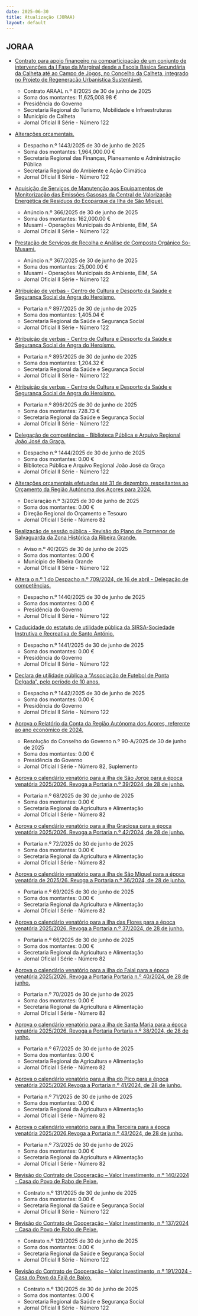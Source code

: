 ```yaml
---
date: 2025-06-30
title: Atualização (JORAA)
layout: default
---
```

## JORAA

* [Contrato para apoio financeiro na comparticipação de um conjunto de intervenções da  I Fase da Marginal desde a Escola Básica Secundária da Calheta até ao Campo de Jogos, no Concelho da Calheta, integrado no Projeto de Regeneração Urbanística Sustentável.](https://jo.azores.gov.pt/#/ato/a44eb06d-0520-4e5a-9d06-bba907a6c18c)
  * Contrato ARAAL n.º 8/2025 de 30 de junho de 2025
  * Soma dos montantes: 11,625,008.98 €
  * Presidência do Governo
  * Secretaria Regional do Turismo, Mobilidade e Infraestruturas
  * Município de Calheta
  * Jornal Oficial II Série - Número 122

* [Alterações orçamentais.](https://jo.azores.gov.pt/#/ato/120b65df-dc87-46bc-a64d-99a679af1fbc)
  * Despacho n.º 1443/2025 de 30 de junho de 2025
  * Soma dos montantes: 1,964,000.00 €
  * Secretaria Regional das Finanças, Planeamento e Administração Pública
  * Secretaria Regional do Ambiente e Ação Climática
  * Jornal Oficial II Série - Número 122

* [Aquisição de Serviços de Manutenção aos Equipamentos de Monitorização das Emissões Gasosas da Central de Valorização Energética de Resíduos do Ecoparque da Ilha de São Miguel.](https://jo.azores.gov.pt/#/ato/4c11d90f-64fd-4dda-85bf-d51b2a84af54)
  * Anúncio n.º 366/2025 de 30 de junho de 2025
  * Soma dos montantes: 162,000.00 €
  * Musami - Operações Municipais do Ambiente, EIM, SA
  * Jornal Oficial II Série - Número 122

* [Prestação de Serviços de Recolha e Análise de Composto Orgânico So-Musami.](https://jo.azores.gov.pt/#/ato/6f81a455-f10c-4a5a-bc8f-de4db0502bc5)
  * Anúncio n.º 367/2025 de 30 de junho de 2025
  * Soma dos montantes: 25,000.00 €
  * Musami - Operações Municipais do Ambiente, EIM, SA
  * Jornal Oficial II Série - Número 122

* [Atribuição de verbas - Centro de Cultura e Desporto da Saúde e Segurança Social de Angra do Heroísmo.](https://jo.azores.gov.pt/#/ato/e777771a-d29e-43be-8508-221826144e9e)
  * Portaria n.º 897/2025 de 30 de junho de 2025
  * Soma dos montantes: 1,405.04 €
  * Secretaria Regional da Saúde e Segurança Social
  * Jornal Oficial II Série - Número 122

* [Atribuição de verbas - Centro de Cultura e Desporto da Saúde e Segurança Social de Angra do Heroísmo.](https://jo.azores.gov.pt/#/ato/49686c51-fda4-4526-a33f-12a74c3e1f90)
  * Portaria n.º 895/2025 de 30 de junho de 2025
  * Soma dos montantes: 1,204.32 €
  * Secretaria Regional da Saúde e Segurança Social
  * Jornal Oficial II Série - Número 122

* [Atribuição de verbas - Centro de Cultura e Desporto da Saúde e Segurança Social de Angra do Heroísmo.](https://jo.azores.gov.pt/#/ato/dd5395e9-6873-4ab4-8a04-2d23ba300caa)
  * Portaria n.º 896/2025 de 30 de junho de 2025
  * Soma dos montantes: 728.73 €
  * Secretaria Regional da Saúde e Segurança Social
  * Jornal Oficial II Série - Número 122

* [Delegação de competências - Biblioteca Pública e Arquivo Regional João José da Graça.](https://jo.azores.gov.pt/#/ato/d7c85106-8b05-4262-a6c0-3ab9e8b267c3)
  * Despacho n.º 1444/2025 de 30 de junho de 2025
  * Soma dos montantes: 0.00 €
  * Biblioteca Pública e Arquivo Regional João José da Graça
  * Jornal Oficial II Série - Número 122

* [Alterações orçamentais efetuadas até 31 de dezembro, respeitantes ao Orçamento da Região Autónoma dos Açores para 2024.](https://jo.azores.gov.pt/#/ato/35125f10-b794-4c31-bcd6-d0e605a89946)
  * Declaração n.º 3/2025 de 30 de junho de 2025
  * Soma dos montantes: 0.00 €
  * Direção Regional do Orçamento e Tesouro
  * Jornal Oficial I Série - Número 82

* [Realização de sessão pública - Revisão do Plano de Pormenor de Salvaguarda da Zona Histórica da Ribeira Grande.](https://jo.azores.gov.pt/#/ato/9b564d58-aa7d-431b-b972-574a81a5bcdc)
  * Aviso n.º 40/2025 de 30 de junho de 2025
  * Soma dos montantes: 0.00 €
  * Município de Ribeira Grande
  * Jornal Oficial II Série - Número 122

* [Altera o n.º 1 do Despacho n.º 709/2024, de 16 de abril - Delegação de competências.](https://jo.azores.gov.pt/#/ato/a72e947f-5713-4ca4-965d-5df476be3929)
  * Despacho n.º 1440/2025 de 30 de junho de 2025
  * Soma dos montantes: 0.00 €
  * Presidência do Governo
  * Jornal Oficial II Série - Número 122

* [Caducidade do estatuto de utilidade pública da SIRSA-Sociedade Instrutiva e Recreativa de Santo António.](https://jo.azores.gov.pt/#/ato/dfe68467-d2e5-4821-aa9c-17fc3437f0f7)
  * Despacho n.º 1441/2025 de 30 de junho de 2025
  * Soma dos montantes: 0.00 €
  * Presidência do Governo
  * Jornal Oficial II Série - Número 122

* [Declara de utilidade pública a “Associação de Futebol de Ponta Delgada”, pelo período de 10 anos.](https://jo.azores.gov.pt/#/ato/072e1b9d-2170-40fd-8c14-dee8039fa7c1)
  * Despacho n.º 1442/2025 de 30 de junho de 2025
  * Soma dos montantes: 0.00 €
  * Presidência do Governo
  * Jornal Oficial II Série - Número 122

* [Aprova o Relatório da Conta da Região Autónoma dos Açores, referente ao ano económico de 2024.](https://jo.azores.gov.pt/#/ato/b3107ac1-7e2a-4f4d-ae07-93ed9bf4bcda)
  * Resolução do Conselho do Governo n.º 90-A/2025 de 30 de junho de 2025
  * Soma dos montantes: 0.00 €
  * Presidência do Governo
  * Jornal Oficial I Série - Número 82, Suplemento

* [Aprova o calendário venatório para a ilha de São Jorge para a época venatória 2025/2026. Revoga a Portaria  n.º 39/2024, de 28 de junho.](https://jo.azores.gov.pt/#/ato/c58d49bf-c39a-4ccf-8443-a0219b785a80)
  * Portaria n.º 68/2025 de 30 de junho de 2025
  * Soma dos montantes: 0.00 €
  * Secretaria Regional da Agricultura e Alimentação
  * Jornal Oficial I Série - Número 82

* [Aprova o calendário venatório para a ilha Graciosa para a época venatória 2025/2026. Revoga a Portaria  n.º 42/2024, de 28 de junho.](https://jo.azores.gov.pt/#/ato/56447161-a0be-4b4b-87d8-9f4c0f4e1974)
  * Portaria n.º 72/2025 de 30 de junho de 2025
  * Soma dos montantes: 0.00 €
  * Secretaria Regional da Agricultura e Alimentação
  * Jornal Oficial I Série - Número 82

* [Aprova o calendário venatório para a ilha de São Miguel para a época venatória de 2025/26. Revoga a Portaria n.º 36/2024, de 28 de junho.](https://jo.azores.gov.pt/#/ato/3cd58640-152d-44a8-b62b-2062b3376a18)
  * Portaria n.º 69/2025 de 30 de junho de 2025
  * Soma dos montantes: 0.00 €
  * Secretaria Regional da Agricultura e Alimentação
  * Jornal Oficial I Série - Número 82

* [Aprova o calendário venatório para a ilha das Flores para a época venatória 2025/2026. Revoga a Portaria n.º 37/2024, de 28 de junho.](https://jo.azores.gov.pt/#/ato/1178a8a8-03bc-4057-ab86-6b3a48d29120)
  * Portaria n.º 66/2025 de 30 de junho de 2025
  * Soma dos montantes: 0.00 €
  * Secretaria Regional da Agricultura e Alimentação
  * Jornal Oficial I Série - Número 82

* [Aprova o calendário venatório para a ilha do Faial para a época venatória 2025/2026. Revoga a Portaria Portaria n.º 40/2024, de 28 de junho.](https://jo.azores.gov.pt/#/ato/0227847d-6abc-4f75-adb3-36e39e52fe86)
  * Portaria n.º 70/2025 de 30 de junho de 2025
  * Soma dos montantes: 0.00 €
  * Secretaria Regional da Agricultura e Alimentação
  * Jornal Oficial I Série - Número 82

* [Aprova o calendário venatório para a ilha de Santa Maria para a época venatória 2025/2026. Revoga a Portaria Portaria n.º 38/2024,  de 28 de junho.](https://jo.azores.gov.pt/#/ato/000209ad-fc33-4afa-a96f-336ea790e3f6)
  * Portaria n.º 67/2025 de 30 de junho de 2025
  * Soma dos montantes: 0.00 €
  * Secretaria Regional da Agricultura e Alimentação
  * Jornal Oficial I Série - Número 82

* [Aprova o calendário venatório para a ilha do Pico para a época venatória 2025/2026.Revoga a Portaria n.º 41/2024, de 28 de junho.](https://jo.azores.gov.pt/#/ato/fc478e2c-b269-4d5b-b9cd-8e7548f3dce8)
  * Portaria n.º 71/2025 de 30 de junho de 2025
  * Soma dos montantes: 0.00 €
  * Secretaria Regional da Agricultura e Alimentação
  * Jornal Oficial I Série - Número 82

* [Aprova o calendário venatório para a ilha Terceira para a época venatória 2025/2026.Revoga a Portaria n.º 43/2024, de 28 de junho.](https://jo.azores.gov.pt/#/ato/2a0455fc-39c5-4433-81f0-d8c2cce5a9a5)
  * Portaria n.º 73/2025 de 30 de junho de 2025
  * Soma dos montantes: 0.00 €
  * Secretaria Regional da Agricultura e Alimentação
  * Jornal Oficial I Série - Número 82

* [Revisão do Contrato de Cooperação – Valor Investimento, n.º 140/2024 - Casa do Povo de Rabo de Peixe.](https://jo.azores.gov.pt/#/ato/fb8dd1df-4bd2-4e70-a03f-ab1eaf627e52)
  * Contrato n.º 131/2025 de 30 de junho de 2025
  * Soma dos montantes: 0.00 €
  * Secretaria Regional da Saúde e Segurança Social
  * Jornal Oficial II Série - Número 122

* [Revisão do  Contrato de Cooperação – Valor Investimento, n.º 137/2024 -  Casa do Povo de Rabo de Peixe.](https://jo.azores.gov.pt/#/ato/9413770a-6a68-457a-b178-8a6f7dfc653f)
  * Contrato n.º 129/2025 de 30 de junho de 2025
  * Soma dos montantes: 0.00 €
  * Secretaria Regional da Saúde e Segurança Social
  * Jornal Oficial II Série - Número 122

* [Revisão do  Contrato de Cooperação – Valor Investimento, n.º 191/2024 - Casa do Povo da Fajã de Baixo.](https://jo.azores.gov.pt/#/ato/ac455f97-c339-462d-939d-fcb4d93fcd1b)
  * Contrato n.º 130/2025 de 30 de junho de 2025
  * Soma dos montantes: 0.00 €
  * Secretaria Regional da Saúde e Segurança Social
  * Jornal Oficial II Série - Número 122
